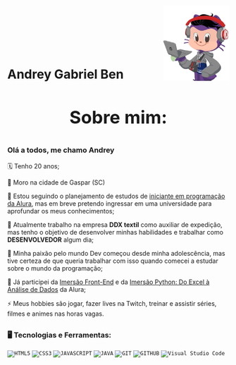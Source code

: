 <div>
    <img align="right" width="150px" style="margin-top:-15px" loading="lazy" src="octocat-1756247977519.png">
    </br>
    </br>
    </br>
    </br>
    </br>
    <h1 align="left">Andrey Gabriel Ben</h1>
</div>


<h3 align="center" style="font-size: 40px;"> Sobre mim: </h3>

### Olá a todos, me chamo Andrey </p>


🗓️ Tenho 20 anos;

📌 Moro na cidade de Gaspar (SC)

📒 Estou seguindo o planejamento de estudos de [iniciante em programação da Alura](https://cursos.alura.com.br/formacao-programacao), mas em breve pretendo ingressar em uma universidade para aprofundar os meus conhecimentos;

💭 Atualmente trabalho na empresa **DDX textil** como auxiliar de expedição, mas tenho o objetivo de desenvolver minhas habilidades e trabalhar como **DESENVOLVEDOR** algum dia;

🥰 Minha paixão pelo mundo Dev começou desde minha adolescência, mas tive certeza de que queria trabalhar com isso quando comecei a estudar sobre o mundo da programação;

🤿 Já participei da [Imersão Front-End](https://cursos.alura.com.br/user/andreygabrielben/immersion/certificate/10604) e da [Imersão Python: Do Excel à Análise de Dados](https://cursos.alura.com.br/user/andreygabrielben/immersion/certificate/19818) da Alura;

⚡ Meus hobbies são jogar, fazer lives na Twitch, treinar e assistir séries, filmes e animes nas horas vagas.

##

### 🖥️ Tecnologias e Ferramentas:

<code><img width="40px" src="https://cdn.jsdelivr.net/gh/devicons/devicon/icons/html5/html5-original-wordmark.svg" title = "HTML5"/></code>
<code><img width="40px" src="https://cdn.jsdelivr.net/gh/devicons/devicon/icons/css3/css3-original-wordmark.svg" title = "CSS3"/></code>
<code><img width="40px" src="https://cdn.jsdelivr.net/gh/devicons/devicon/icons/javascript/javascript-original.svg" title = "JAVASCRIPT"/></code>
<code><img width="40px" src="https://cdn.jsdelivr.net/gh/devicons/devicon/icons/java/java-original.svg" title = "JAVA"/></code>
<code><img width="40px" src="https://cdn.jsdelivr.net/gh/devicons/devicon/icons/git/git-original.svg" title = "GIT"/></code>
<code><img width="40px" src="https://cdn.jsdelivr.net/gh/devicons/devicon/icons/github/github-original.svg" title = "GITHUB"/></code>
<code><img width="40px" src="https://cdn.jsdelivr.net/gh/devicons/devicon@latest/icons/vscode/vscode-original.svg" title="Visual Studio Code"/></code>

#
